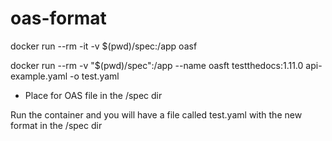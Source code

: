 # oas-format

docker run --rm -it -v $(pwd)/spec:/app oasf

docker run --rm -v "$(pwd)/spec":/app --name oasft testthedocs:1.11.0 api-example.yaml -o test.yaml

- Place for OAS file in the /spec dir

Run the container and you will have a file called test.yaml with the new format in the /spec dir
